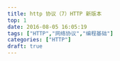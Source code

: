 ```yaml
---
title: http 协议（7）HTTP 新版本
top: 1
date: 2016-08-05 16:05:19
tags: ["HTTP","网络协议","编程基础"]
categories: ["HTTP"]
draft: true
---
```



